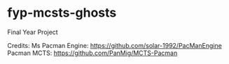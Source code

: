 # fyp-mcsts-ghosts
Final Year Project

Credits:
Ms Pacman Engine: https://github.com/solar-1992/PacManEngine
Pacman MCTS: https://github.com/PanMig/MCTS-Pacman
